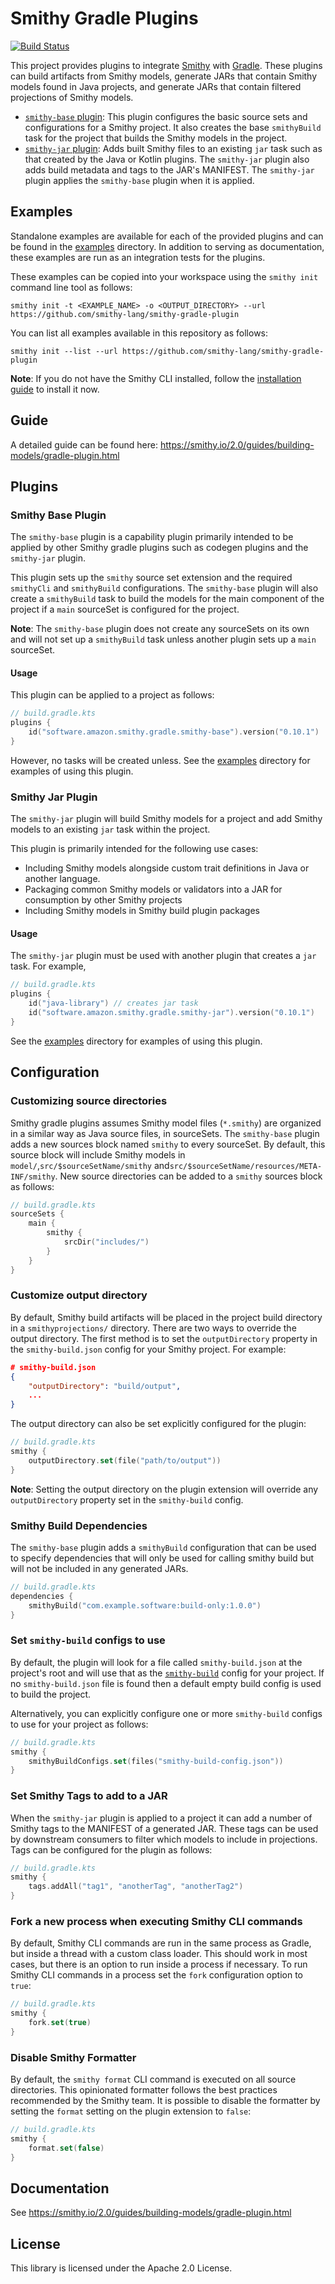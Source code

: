 # Smithy Gradle Plugins
[![Build Status](https://github.com/awslabs/smithy-gradle-plugin/workflows/ci/badge.svg)](https://github.com/awslabs/smithy-gradle-plugin/actions/workflows/ci.yml)

This project provides plugins to integrate [Smithy](https://smithy.io/) with [Gradle](https://gradle.org/). 
These plugins can build artifacts from Smithy models, generate JARs that contain Smithy models found in Java projects, 
and generate JARs that contain filtered projections of Smithy models.

- [`smithy-base` plugin](#smithy-base-plugin):  This plugin configures the basic source sets and configurations for a Smithy project. It also creates 
  the base `smithyBuild` task for the project that builds the Smithy models in the project.
- [`smithy-jar` plugin](#smithy-jar-plugin): Adds built Smithy files to an existing `jar` task such as that created by the Java or Kotlin plugins. 
  The `smithy-jar` plugin also adds build metadata and tags to the JAR's MANIFEST. The `smithy-jar` plugin applies the `smithy-base` plugin when it is applied.

## Examples
Standalone examples are available for each of the provided plugins and can be found in the [examples](./examples) 
directory. In addition to serving as documentation, these examples are run as an integration tests for the plugins.

These examples can be copied into your workspace using the `smithy init` command line tool as follows:

```console
smithy init -t <EXAMPLE_NAME> -o <OUTPUT_DIRECTORY> --url https://github.com/smithy-lang/smithy-gradle-plugin
```

You can list all examples available in this repository as follows: 
```consoles
smithy init --list --url https://github.com/smithy-lang/smithy-gradle-plugin
```

**Note**: If you do not have the Smithy CLI installed, follow the [installation guide](https://smithy.io/2.0/guides/smithy-cli/cli_installation.html) 
to install it now.

## Guide
A detailed guide can be found here: https://smithy.io/2.0/guides/building-models/gradle-plugin.html

## Plugins
### Smithy Base Plugin
The `smithy-base` plugin is a capability plugin primarily intended to be applied by other Smithy gradle plugins such as 
codegen plugins and the `smithy-jar` plugin.

This plugin sets up the `smithy` source set extension and the required `smithyCli` and 
`smithyBuild` configurations. The `smithy-base` plugin will also create a `smithyBuild` task 
to build the models for the main component of the project if a `main` sourceSet is configured 
for the project.

**Note**: The `smithy-base` plugin does not create any sourceSets on its own and will not set up
a `smithyBuild` task unless another plugin sets up a `main` sourceSet.


#### Usage
This plugin can be applied to a project as follows:
```kotlin 
// build.gradle.kts
plugins {
    id("software.amazon.smithy.gradle.smithy-base").version("0.10.1")
}
```
However, no tasks will be created unless.
See the [examples](./examples/base-plugin) directory for examples of using this plugin.

### Smithy Jar Plugin
The `smithy-jar` plugin will build Smithy models for a project and add Smithy models to an
existing `jar` task within the project. 

This plugin is primarily intended for the following use cases: 
- Including Smithy models alongside custom trait definitions in Java or another language.
- Packaging common Smithy models or validators into a JAR for consumption by other Smithy projects
- Including Smithy models in Smithy build plugin packages

#### Usage
The `smithy-jar` plugin must be used with another plugin that creates a `jar` task. For example, 

```kotlin 
// build.gradle.kts
plugins {
    id("java-library") // creates jar task
    id("software.amazon.smithy.gradle.smithy-jar").version("0.10.1")
}
```

See the [examples](./examples/jar-plugin) directory for examples of using this plugin.


## Configuration
### Customizing source directories  
Smithy gradle plugins assumes Smithy model files (`*.smithy`) are organized in a similar way as Java source files, in sourceSets.
The `smithy-base` plugin adds a new sources block named `smithy` to every sourceSet. By default, this source block will include 
Smithy models in `model/`,`src/$sourceSetName/smithy` and`src/$sourceSetName/resources/META-INF/smithy`. New source directories can 
be added to a `smithy` sources block as follows:

```kotlin
// build.gradle.kts
sourceSets {
    main {
        smithy {
            srcDir("includes/")
        }
    }
}
```

### Customize output directory
By default, Smithy build artifacts will be placed in the project build directory
in a `smithyprojections/` directory. There are two ways to override the output directory. 
The first method is to set the `outputDirectory` property in the `smithy-build.json` config 
for your Smithy project. For example:

```json 
# smithy-build.json
{
    "outputDirectory": "build/output",
    ...
} 
```

The output directory can also be set explicitly configured for the plugin: 
```kotlin
// build.gradle.kts
smithy {
    outputDirectory.set(file("path/to/output"))
}
```


**Note**: Setting the output directory on the plugin extension will override any 
`outputDirectory` property set in the `smithy-build` config.


### Smithy Build Dependencies
The `smithy-base` plugin adds a `smithyBuild` configuration that can be used to 
specify dependencies that will only be used for calling smithy build but will 
not be included in any generated JARs. 

```kotlin 
// build.gradle.kts
dependencies {
    smithyBuild("com.example.software:build-only:1.0.0")
}
```


### Set `smithy-build` configs to use
By default, the plugin will look for a file called `smithy-build.json` at the 
project's root and will use that as the [`smithy-build`](https://smithy.io/2.0/guides/building-models/build-config.html)
config for your project. If no `smithy-build.json` file is found then a default 
empty build config is used to build the project.

Alternatively, you can explicitly configure one or more `smithy-build` configs to use 
for your project as follows:

```kotlin
// build.gradle.kts
smithy { 
    smithyBuildConfigs.set(files("smithy-build-config.json"))
}
```

### Set Smithy Tags to add to a JAR
When the `smithy-jar` plugin is applied to a project it can add a number of Smithy 
tags to the MANIFEST of a generated JAR. These tags can be used by downstream consumers
to filter which models to include in projections. Tags can be configured for the plugin 
as follows: 

```kotlin 
// build.gradle.kts 
smithy {
    tags.addAll("tag1", "anotherTag", "anotherTag2")
}
```

### Fork a new process when executing Smithy CLI commands
By default, Smithy CLI commands are run in the same process as Gradle, but inside a thread with a custom class loader. 
This should work in most cases, but there is an option to run inside a process if necessary. To run Smithy CLI commands
in a process set the `fork` configuration option to `true`: 

```kotlin 
// build.gradle.kts
smithy {
    fork.set(true)
}
```


### Disable Smithy Formatter
By default, the `smithy format` CLI command is executed on all source directories. 
This opinionated formatter follows the best practices recommended by the Smithy team. 
It is possible to disable the formatter by setting the `format` setting on the plugin 
extension to `false`: 

```kotlin
// build.gradle.kts 
smithy {
    format.set(false)
}
```

## Documentation

See https://smithy.io/2.0/guides/building-models/gradle-plugin.html


## License

This library is licensed under the Apache 2.0 License. 
